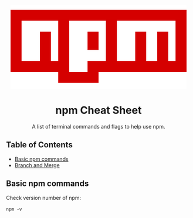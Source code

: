 <p align="center">
  <img width="480" height="230" src="/img/npm-logo.png">
</p>

<h1 align="center">npm Cheat Sheet</h1>

<p align="center">
A list of terminal commands and flags to help use npm. 
</p>


## Table of Contents
* [Basic npm commands](#basic-command)
* [Branch and Merge](#Branch-merge)

<a name="basic-command"></a>
## Basic npm commands

Check version number of npm:

```
npm -v
```

